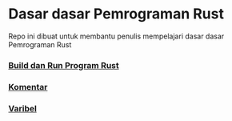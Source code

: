 # Dasar dasar Pemrograman Rust
Repo ini dibuat untuk membantu penulis mempelajari dasar dasar Pemrograman Rust

### [Build dan Run Program Rust](https://github.com/gaberingo/dasarRust/blob/main/docs/build_and_run.md)
### [Komentar](https://github.com/gaberingo/dasarRust/blob/main/docs/komentar.md)
### [Varibel](https://github.com/gaberingo/dasarRust/blob/main/docs/variabel.md)